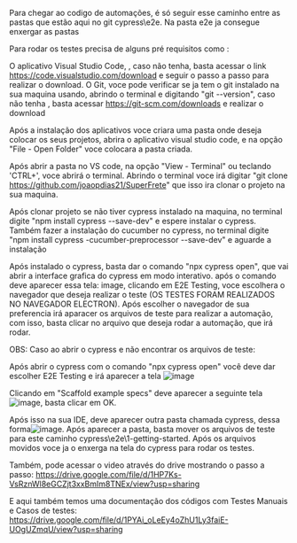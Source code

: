 Para chegar ao codigo de automações, é só seguir esse caminho entre as pastas que estão aqui no git cypress\e2e\. Na pasta e2e ja consegue enxergar as pastas  

Para rodar os testes precisa de alguns pré requisitos como :

O aplicativo Visual Studio Code, , caso não tenha, basta acessar o link https://code.visualstudio.com/download e seguir o passo a passo para realizar o download. O Git, voce pode verificar se ja tem o git instalado na sua maquina usando, abrindo o terminal e digitando "git --version", caso não tenha , basta acessar https://git-scm.com/downloads e realizar o download

Após a instalação dos aplicativos voce criara uma pasta onde deseja colocar os seus projetos, abrira o aplicativo visual studio code, e na opção "File - Open Folder" voce colocara a pasta criada.

Após abrir a pasta no VS code, na opção "View - Terminal" ou teclando 'CTRL+', voce abrirá o terminal. Abrindo o terminal voce irá digitar "git clone https://github.com/joaopdias21/SuperFrete" que isso ira clonar o projeto na sua maquina.

Após clonar projeto se não tiver cypress instalado na maquina, no terminal digite "npm install cypress --save-dev" e espere instalar o cypress.
Também fazer a instalação do cucumber no cypress, no terminal digite "npm install cypress -cucumber-preprocessor --save-dev" e aguarde a instalação

Após instalado o cypress, basta dar o comando "npx cypress open", que vai abrir a interface grafica do cypress em modo interativo. após o comando deve aparecer essa tela: image, clicando em E2E Testing, voce escolhera o navegador que deseja realizar o teste (OS TESTES FORAM REALIZADOS NO NAVEGADOR ELECTRON). Após escolher o navegador de sua preferencia irá aparacer os arquivos de teste para realizar a automação, com isso, basta clicar no arquivo que deseja rodar a automação, que irá rodar.

OBS: Caso ao abrir o cypress e não encontrar os arquivos de teste:

Após abrir o cypress com o comando "npx cypress open" você deve dar escolher E2E Testing e irá aparecer a tela ![image](https://github.com/user-attachments/assets/24ff54c4-7fe7-491e-bd65-543d2f55360c) 

Clicando em "Scaffold example specs" deve aparecer a seguinte tela ![image](https://github.com/user-attachments/assets/9cac5bc4-a2a0-46cb-8d72-71df605a5306), basta clicar em OK.

Após isso na sua IDE, deve aparecer outra pasta chamada cypress, dessa forma![image](https://github.com/user-attachments/assets/3c69c595-2cbf-41ae-9c3b-649444797b43).
Após aparecer a pasta, basta mover os arquivos de teste para este caminho cypress\e2e\1-getting-started. Após os arquivos movidos voce ja o enxerga na tela do cypress para rodar os testes.



Também, pode acessar o video através do drive mostrando o passo a passo:
https://drive.google.com/file/d/1HP7Ks-VsRznWl8eGCZjt3xxBmIm8TNEx/view?usp=sharing

E aqui também temos uma documentação dos códigos com Testes Manuais e Casos de testes:
https://drive.google.com/file/d/1PYAi_oLeEy4oZhU1Ly3faiE-UOgUZmqU/view?usp=sharing






